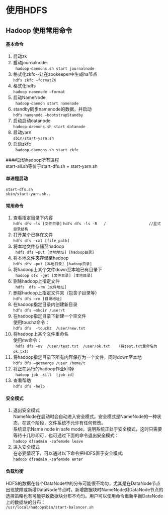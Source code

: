 # 使用HDFS

## Hadoop 使用常用命令<br/>
#### 基本命令
1. 启动zk
2. 启动journalnode:<br/>
       ` hadoop-daemons.sh start journalnode`
3. 格式化zkfc--让在zookeeper中生成ha节点<br/>
       `hdfs zkfc –formatZK`
4. 格式化hdfs<br/>
        `hadoop namenode –format`
5. 启动NameNode<br/>
       ` hadoop-daemon start namenode`
6. standby同步namenode的数据，并启动<br/>
        `hdfs namenode –bootstrapStandby`
7. 启动启动datanode<br/>
        `hadoop-daemons.sh start datanode`
8. 启动yarn<br/>
        `sbin/start-yarn.sh`
9. 启动zkfc<br/>
       ` hadoop-daemons.sh start zkfc`
     <br/>
   

####启动hadoop所有进程<br/>
	start-all.sh等价于start-dfs.sh + start-yarn.sh
	
#### 单进程启动<br/>
	start-dfs.sh
	sbin/start-yarn.sh..
	
#### 常用命令 <br/>
1. 	查看指定目录下内容<br/>
	`hdfs dfs –ls [文件目录]`
	`hdfs dfs -ls -R   /                   //显式目录结构`
2. 打开某个已存在文件<br/>
	`hdfs dfs –cat [file_path]`
3. 	将本地文件存储至hadoop<br/>
	` hdfs dfs –put [本地地址] [hadoop目录]`
4. 	将本地文件夹存储至hadoop<br/>
	`hdfs dfs –put [本地目录] [hadoop目录]`
5. 	将hadoop上某个文件down至本地已有目录下<br/>
	` hadoop dfs -get [文件目录] [本地目录]`
6.	删除hadoop上指定文件<br/>
	` hdfs  dfs –rm [文件地址]`
7.	删除hadoop上指定文件夹（包含子目录等） <br/>
	`hdfs dfs –rm [目录地址]`
8.  在hadoop指定目录内创建新目录<br/>
	`hdfs dfs –mkdir /user/t`
9. 	在hadoop指定目录下新建一个空文件<br/>
 	使用touchz命令：<br/>
 	`hdfs dfs  -touchz  /user/new.txt` <br/>
10. 将hadoop上某个文件重命名 <br/>
	使用mv命令：<br/>
	` hdfs dfs –mv  /user/test.txt  /user/ok.txt   （将test.txt重命名为ok.txt）`
11.	将hadoop指定目录下所有内容保存为一个文件，同时down至本地 <br/>
	`hdfs dfs –getmerge /user /home/t`
12.	将正在运行的hadoop作业kill掉<br/>
	` hadoop job –kill  [job-id]`
13.	 查看帮助<br/>
	` hdfs dfs -help `
	
#### 安全模式

1. 退出安全模式<br/>
	NameNode在启动时会自动进入安全模式。安全模式是NameNode的一种状态，在这个阶段，文件系统不允许有任何修改。<br>
      系统显示Name node in safe mode，说明系统正处于安全模式，这时只需要等待十几秒即可，也可通过下面的命令退出安全模式：<br/>
      `hadoop dfsadmin -safemode leave`
2. 进入安全模式<br/>
	在必要情况下，可以通过以下命令把HDFS置于安全模式:<br/>
	`hadoop dfsadmin -safemode enter`
	
#### 负载均衡

HDFS的数据在各个DataNode中的分布可能很不均匀，尤其是在DataNode节点出现故障或新增DataNode节点时。新增数据块时NameNode对DataNode节点的选择策略也有可能导致数据块分布不均匀。用户可以使用命令重新平衡DataNode上的数据块的分布：<br/>
	`/usr/local/hadoop$bin/start-balancer.sh`
